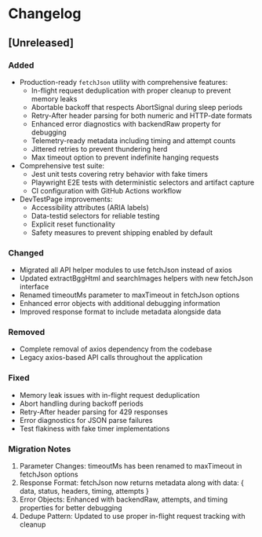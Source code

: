 # Changelog

## [Unreleased]

### Added
- Production-ready `fetchJson` utility with comprehensive features:
  - In-flight request deduplication with proper cleanup to prevent memory leaks
  - Abortable backoff that respects AbortSignal during sleep periods
  - Retry-After header parsing for both numeric and HTTP-date formats
  - Enhanced error diagnostics with backendRaw property for debugging
  - Telemetry-ready metadata including timing and attempt counts
  - Jittered retries to prevent thundering herd
  - Max timeout option to prevent indefinite hanging requests
- Comprehensive test suite:
  - Jest unit tests covering retry behavior with fake timers
  - Playwright E2E tests with deterministic selectors and artifact capture
  - CI configuration with GitHub Actions workflow
- DevTestPage improvements:
  - Accessibility attributes (ARIA labels)
  - Data-testid selectors for reliable testing
  - Explicit reset functionality
  - Safety measures to prevent shipping enabled by default

### Changed
- Migrated all API helper modules to use fetchJson instead of axios
- Updated extractBggHtml and searchImages helpers with new fetchJson interface
- Renamed timeoutMs parameter to maxTimeout in fetchJson options
- Enhanced error objects with additional debugging information
- Improved response format to include metadata alongside data

### Removed
- Complete removal of axios dependency from the codebase
- Legacy axios-based API calls throughout the application

### Fixed
- Memory leak issues with in-flight request deduplication
- Abort handling during backoff periods
- Retry-After header parsing for 429 responses
- Error diagnostics for JSON parse failures
- Test flakiness with fake timer implementations

### Migration Notes
1. Parameter Changes: timeoutMs has been renamed to maxTimeout in fetchJson options
2. Response Format: fetchJson now returns metadata along with data: { data, status, headers, timing, attempts }
3. Error Objects: Enhanced with backendRaw, attempts, and timing properties for better debugging
4. Dedupe Pattern: Updated to use proper in-flight request tracking with cleanup
